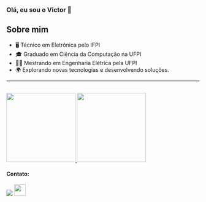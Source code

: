 ### Olá, eu sou o Victor 👋

<p>

## Sobre mim

- 🖥️ Técnico em Eletrônica pelo IFPI
- 🎓 Graduado em Ciência da Computação na UFPI
- 👨‍🎓 Mestrando em Engenharia Elétrica pela UFPI
- 🌍 Explorando novas tecnologias e desenvolvendo soluções.

---
<br>

<a href="https://github.com/vic37get">
    <img height="180em" src="https://github-readme-stats.vercel.app/api?username=vic37get&count_private=true&show_icons=true&theme=light" />
    <img height="180em" src="https://github-readme-stats-eight-theta.vercel.app/api/top-langs/?username=vic37get&count_private=true&layout=compact&langs_count=8&theme=light"/>
</a>
</p>
          

#### Contato:
<div>
<a href="https://www.linkedin.com/in/victor-ribeiro-da-silva-5525b519b/" target="_blank"><img src="https://img.shields.io/badge/-LinkedIn-%230077B5?style=for-the-badge&logo=linkedin&logoColor=white" target="_blank" rel="noopener noreferrer"></a>
<a href="https://huggingface.co/vic35get" target="_blank" rel="noopener noreferrer">
    <img src="http://huggingface.co/front/assets/huggingface_logo.svg" width="30" height="30">
</a>
</div>


